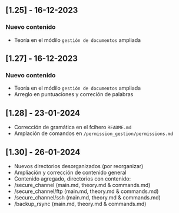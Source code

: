 ## [1.25] - 16-12-2023

### Nuevo contenido
- Teoría en el módilo `gestión de documentos` ampliada

## [1.27] - 16-12-2023

### Nuevo contenido
- Teoría en el módilo `gestión de documentos` ampliada
- Arreglo en puntuaciones y correción de palabras

## [1.28] - 23-01-2024
- Corrección de gramática en el fcihero `README.md`
- Amplación de comandos en `/permission_gestion/permissions.md`

## [1.30] - 26-01-2024
- Nuevos directorios desorganizados (por reorganizar)
- Ampliación y corrección de contenido general
- Contenido agregado, directorios con contenido:
-   /secure_channel (main.md, theory.md & commands.md)
-   /secure_channel/ftp (main.md, theory.md & commands.md)
-   /secure_channel/ssh (main.md, theory.md & commands.md)
-   /backup_rsync (main.md, theory.md & commands.md)